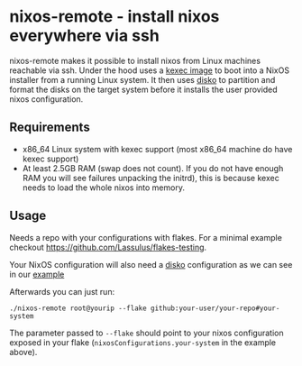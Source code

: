 # nixos-remote - install nixos everywhere via ssh

nixos-remote makes it possible to install nixos from Linux machines reachable via ssh.
Under the hood uses a [kexec image](https://github.com/nix-community/nixos-images#kexec-tarballs) to boot
into a NixOS installer from a running Linux system.
It then uses [disko](https://github.com/nix-community/disko) to partition and
format the disks on the target system before it installs the user provided nixos
configuration.

## Requirements

- x86_64 Linux system with kexec support (most x86_64 machine do have kexec support)
- At least 2.5GB RAM (swap does not count). If you do not have enough RAM you
  will see failures unpacking the initrd), this is because kexec needs to load
  the whole nixos into memory.

## Usage
Needs a repo with your configurations with flakes. For a minimal example checkout https://github.com/Lassulus/flakes-testing.

Your NixOS configuration will also need a [disko](https://github.com/nix-community/disko) configuration  as we can see in
our [example](https://github.com/Lassulus/flakes-testing/blob/216b3023c01581359599f5bc9ae48eeee2617627/flake.nix#L13)

Afterwards you can just run:

```
./nixos-remote root@yourip --flake github:your-user/your-repo#your-system
```

The parameter passed to `--flake` should point to your nixos configuration
exposed in your flake (`nixosConfigurations.your-system` in the example above).
